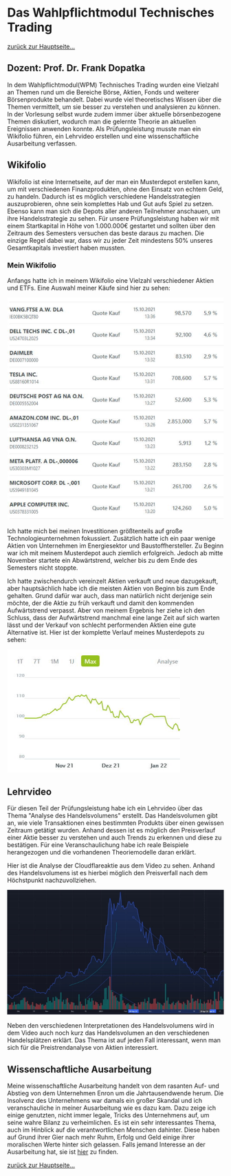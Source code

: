 Das Wahlpflichtmodul Technisches Trading
========================================

[zurück zur Hauptseite...](https://informatik-mannheim.github.io/iExpo-Winter-2021/)

Dozent: Prof. Dr. Frank Dopatka
-------------------------------

In dem Wahlpflichtmodul(WPM) Technisches Trading wurden eine Vielzahl an Themen rund um die Bereiche Börse, Aktien, 
Fonds und weiterer Börsenprodukte behandelt. Dabei wurde viel theoretisches Wissen über die Themen vermittelt, um sie 
besser zu verstehen und analysieren zu können. In der Vorlesung selbst wurde zudem immer über aktuelle börsenbezogene 
Themen diskutiert, wodurch man die gelernte Theorie an aktuellen Ereignissen anwenden konnte.
Als Prüfungsleistung musste man ein Wikifolio führen, ein Lehrvideo erstellen und eine wissenschaftliche Ausarbeitung 
verfassen.


## Wikifolio

Wikifolio ist eine Internetseite, auf der man ein Musterdepot erstellen kann, um mit verschiedenen Finanzprodukten, 
ohne den Einsatz von echtem Geld, zu handeln. Dadurch ist es möglich verschiedene Handelsstrategien auszuprobieren, 
ohne sein komplettes Hab und Gut aufs Spiel zu setzen. Ebenso kann man sich die Depots aller anderen Teilnehmer 
anschauen, um ihre Handelsstrategie zu sehen. 
Für unsere Prüfungsleistung haben wir mit einem Startkapital in Höhe von 1.000.000€ gestartet und sollten über 
den Zeitraum des Semesters versuchen das beste daraus zu machen. Die einzige Regel dabei war, dass wir zu jeder Zeit 
mindestens 50% unseres Gesamtkapitals investiert haben mussten.


### Mein Wikifolio

Anfangs hatte ich in meinem Wikifolio eine Vielzahl verschiedener Aktien und ETFs.
Eine Auswahl meiner Käufe sind hier zu sehen:

![Wikifolio](./anfang_wikifolio.jpg)

Ich hatte mich bei meinen Investitionen größtenteils auf große Technologieunternehmen fokussiert. Zusätzlich hatte ich 
ein paar wenige Aktien von Unternehmen im Energiesektor und Baustoffhersteller. Zu Beginn war ich mit meinem Musterdepot
auch ziemlich erfolgreich. Jedoch ab mitte November startete ein Abwärtstrend, welcher bis zu dem Ende des Semesters nicht
stoppte.

Ich hatte zwischendurch vereinzelt Aktien verkauft und neue dazugekauft, aber hauptsächlich habe ich die meisten Aktien 
von Beginn bis zum Ende gehalten. Grund dafür war auch, dass man natürlich nicht derjenige sein möchte, der die Aktie 
zu früh verkauft und damit den kommenden Aufwärtstrend verpasst. Aber von meinem Ergebnis her ziehe ich den Schluss, 
dass der Aufwärtstrend manchmal eine lange Zeit auf sich warten lässt und der Verkauf von schlecht performenden Aktien 
eine gute Alternative ist.
Hier ist der komplette Verlauf meines Musterdepots zu sehen:

![Verlauf Wikifolio](./wikifolio_verlauf.jpg)

## Lehrvideo

Für diesen Teil der Prüfungsleistung habe ich ein Lehrvideo über das Thema "Analyse des Handelsvolumens" erstellt. 
Das Handelsvolumen gibt an, wie viele Transaktionen eines bestimmten Produkts über einen gewissen Zeitraum getätigt 
wurden. Anhand dessen ist es möglich den Preisverlauf einer Aktie besser zu verstehen und auch Trends zu erkennen und 
diese zu bestätigen. Für eine Veranschaulichung habe ich reale Beispiele herangezogen und die vorhandenen
Theoriemodelle daran erklärt. 

Hier ist die Analyse der Cloudflareaktie aus dem Video zu sehen. Anhand des Handelsvolumens ist es hierbei möglich 
den Preisverfall nach dem Höchstpunkt nachzuvollziehen.

![Analyse des Handelsvolumen](./handelsvolumen.jpg)

Neben den verschiedenen Interpretationen des Handelsvolumens wird in dem Video auch noch kurz das Handelsvolumen 
an den verschiedenen Handelsplätzen erklärt. Das Thema ist auf jeden Fall interessant, wenn man sich für die 
Preistrendanalyse von Aktien interessiert.

## Wissenschaftliche Ausarbeitung

Meine wissenschaftliche Ausarbeitung handelt von dem rasanten Auf- und Abstieg von dem Unternehmen Enron um die 
Jahrtausendwende herum. Die Insolvenz des Unternehmens war damals ein großer Skandal und ich veranschauliche in 
meiner Ausarbeitung wie es dazu kam. Dazu zeige ich einige genutzten, nicht immer legale, Tricks des Unternehmens auf, 
um seine wahre Bilanz zu verheimlichen. Es ist ein sehr interessantes Thema, auch im Hinblick auf die verantwortlichen 
Menschen dahinter. Diese haben auf Grund ihrer Gier nach mehr Ruhm, Erfolg und Geld einige ihrer moralischen Werte hinter 
sich gelassen. Falls jemand Interesse an der Ausarbeitung hat, sie ist [hier](./kollapsenron.pdf) zu finden.

[zurück zur Hauptseite...](https://informatik-mannheim.github.io/iExpo-Winter-2021/)
